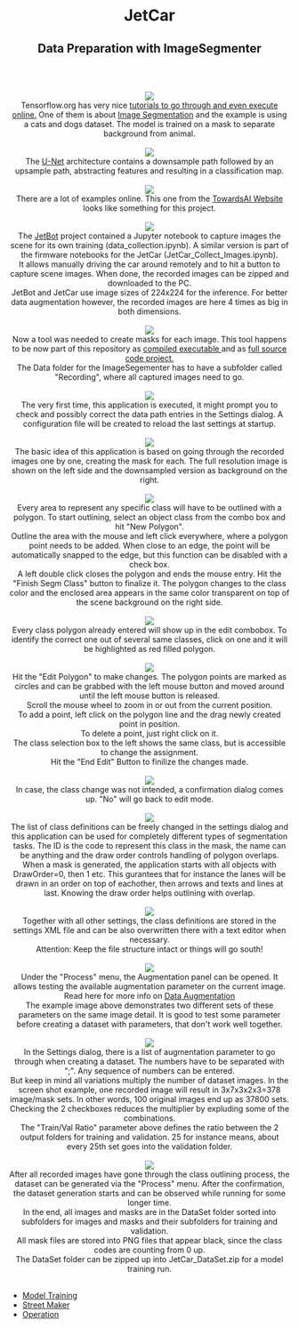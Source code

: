 <h1 style="text-align: center;">JetCar</h1>
<h2 style="text-align: center;">Data Preparation with ImageSegmenter</h2>
<br>
<p style="text-align: center;">
<br><img src="assets/images/data_preparation/01-catsndogs.jpg"/><br>
Tensorflow.org has very nice <a href="https://www.tensorflow.org/tutorials/images/segmentation">tutorials to go through and even execute online.</a> One of them is about <a href="https://www.tensorflow.org/tutorials/images/segmentation">Image Segmentation</a> and the example is using a cats and dogs dataset. The model is trained on a mask to separate background from animal.
<br>
<br><img src="assets/images/data_preparation/02-unet.jpg"/><br>
The <a href="https://lmb.informatik.uni-freiburg.de/people/ronneber/u-net/">U-Net</a> architecture contains a downsample path followed by an upsample path, abstracting features and resulting in a classification map. 
<br>
<br><img src="assets/images/data_preparation/03-towardsai.jpg"/><br>
There are a lot of examples online. This one from the <a href="https://towardsai.net/p/l/machine-learning-7">TowardsAI Website</a> looks like something for this project.
<br>
<br><img src="assets/images/data_preparation/04-capture.jpg"/><br>
The <a href="https://github.com/NVIDIA-AI-IOT/jetbot">JetBot</a> project contained a Jupyter notebook to capture images the scene for its own training (data_collection.ipynb). A similar version is part of the firmware notebooks for the JetCar (JetCar_Collect_Images.ipynb).<br>It allows manually driving the car around remotely and to hit a button to capture scene images. When done, the recorded images can be zipped and downloaded to the PC.<br>
JetBot and JetCar use image sizes of 224x224 for the inference. For better data augmentation however, the recorded images are here 4 times as big in both dimensions. 
<br>
<br><img src="assets/images/data_preparation/05-Data.jpg"/><br>
Now a tool was needed to create masks for each image. This tool happens to be now part of this repository as <a href="https://github.com/StefansAI/JetCar/tree/main/tools/bin/ImageSegmenter">compiled executable </a>and as <a href="https://github.com/StefansAI/JetCar/tree/main/tools/source/ImageSegmenter">full source code project.</a><br>
The Data folder for the ImageSegementer has to have a subfolder called "Recording", where all captured images need to go. 
<br>
<br><img src="assets/images/data_preparation/06-setup.jpg"/><br>
The very first time, this application is executed, it might prompt you to check and possibly correct the data path entries in the Settings dialog. A configuration file will be created to reload the last settings at startup.
<br>
<br><img src="assets/images/data_preparation/07-ImageSegementer.jpg"/><br>
The basic idea of this application is based on going through the recorded images one by one, creating the mask for each. The full resolution image is shown on the left side and the downsampled version as background on the right.
<br>
<br><img src="assets/images/data_preparation/08-objects.jpg"/><br>
Every area to represent any specific class will have to be outlined with a polygon. To start outlining, select an object class from the combo box and hit "New Polygon". <br>Outline the area with the mouse and left click everywhere, where a polygon point needs to be added. When close to an edge, the point will be automatically snapped to the edge, but this function can be disabled with a check box. <br>A left double click closes the polygon and ends the mouse entry. Hit the "Finish Segm Class" button to finalize it. The polygon changes to the class color and the enclosed area appears in the same color transparent on top of the scene background on the right side.
<br>
<br><img src="assets/images/data_preparation/09-edit.jpg"/><br>
Every class polygon already entered will show up in the edit combobox. To identify the correct one out of several same classes, click on one and it will be highlighted as red filled polygon.
<br>
<br><img src="assets/images/data_preparation/10-edit.jpg"/><br>
Hit the "Edit Polygon" to make changes. The polygon points are marked as circles and can be grabbed with the left mouse button and moved around until the left mouse button is released. <br>Scroll the mouse wheel to zoom in or out from the current position. <br>To add a point, left click on the polygon line and the drag newly created point in position. <br>To delete a point, just right click on it.<br>
The class selection box to the left shows the same class, but is accessible to change the assignment.<br>
Hit the "End Edit" Button to finilize the changes made.
<br>
<br><img src="assets/images/data_preparation/11-confirm.jpg"/><br>
In case, the class change was not intended, a confirmation dialog comes up. "No" will go back to edit mode. 
<br>
<br><img src="assets/images/data_preparation/12-classlist.jpg"/><br>
The list of class definitions can be freely changed in the settings dialog and this application can be used for completely different types of segmentation tasks.
The ID is the code to represent this class in the mask, the name can be anything and the draw order controls handling of polygon overlaps. When a mask is generated, the application starts with all objects with DrawOrder=0, then 1 etc. This gurantees that for instance the lanes will be drawn in an order on top of eachother, then arrows and texts and lines at last. Knowing the draw order helps outlining with overlap.
<br>
<br><img src="assets/images/data_preparation/13-xml.jpg"/><br>
Together with all other settings, the class definitions are stored in the settings XML file and can be also overwritten there with a text editor when necessary.<br>
Attention: Keep the file structure intact or things will go south!
<br>
<br><img src="assets/images/data_preparation/14-augpanel.jpg"/><br>
Under the "Process" menu, the Augmentation panel can be opened. It allows testing the available augmentation parameter on the current image. Read here for more info on <a href="https://www.tensorflow.org/tutorials/images/data_augmentation">Data Augmentation</a><br>
The example image above demonstrates two different sets of these parameters on the same image detail. It is good to test some parameter before creating a dataset with parameters, that don't work well together.
<br>
<br><img src="assets/images/data_preparation/15-augparms.jpg"/><br>
In the Settings dialog, there is a list of augmentation parameter to go through when creating a dataset. The numbers have to be separated with ";". Any sequence of numbers can be entered. <br>
But keep in mind all variations multiply the number of dataset images. In the screen shot example, one recorded image will result in 3x7x3x2x3=378 image/mask sets. In other words, 100 original images end up as 37800 sets. Checking the 2 checkboxes reduces the multiplier by expluding some of the combinations.<br>
The "Train/Val Ratio" parameter above defines the ratio between the 2 output folders for training and validation. 25 for instance means, about every 25th set goes into the validation folder.
<br>
<br><img src="assets/images/data_preparation/16-process.jpg"/><br>
After all recorded images have gone through the class outlining process, the dataset can be generated via the "Process" menu. After the confirmation, the dataset generation starts and can be observed while running for some longer time.<br>
In the end, all images and masks are in the DataSet folder sorted into subfolders for images and masks and their subfolders for training and validation.<br>
All mask files are stored into PNG files that appear black, since the class codes are counting from 0 up.<br>
The DataSet folder can be zipped up into JetCar_DataSet.zip for a model training run.
<br><br>

- [Model Training](Model%20Training.md)
- [Street Maker](StreetMaker.md)
- [Operation](Operation.md)

